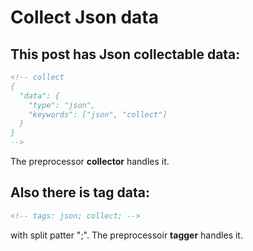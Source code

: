 # Collect Json data

<!-- tags: json; collect; -->

<!-- collect
{
  "data": {
    "type": "json",
    "keywords": ["json", "collect"]
  }
}
-->


## This post has Json collectable data:
```md
<!-- collect
{
  "data": {
    "type": "json",
    "keywords": ["json", "collect"]
  }
}
-->
```
The preprocessor **collector** handles it.


## Also there is tag data:
```md
<!-- tags: json; collect; -->
```
with split patter ";".
The preprocessoir **tagger** handles it.